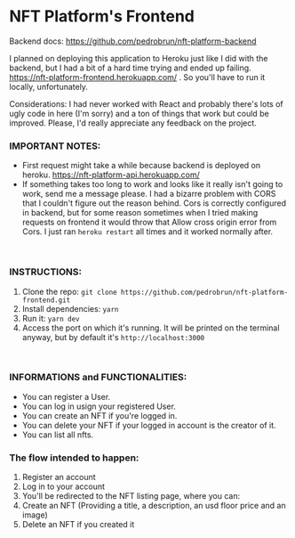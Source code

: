 # NFT Platform's Frontend

Backend docs: https://github.com/pedrobrun/nft-platform-backend

I planned on deploying this application to Heroku just like I did with the backend, but I had a bit of a hard time trying and ended up failing. https://nft-platform-frontend.herokuapp.com/ .
So you'll have to run it locally, unfortunately.

Considerations: I had never worked with React and probably there's lots of ugly code in here (I'm sorry) and a ton of things that work but could be improved. Please, I'd really appreciate any feedback on the project.

### IMPORTANT NOTES:
- First request might take a while because backend is deployed on heroku. https://nft-platform-api.herokuapp.com/
- If something takes too long to work and looks like it really isn't going to work, send me a message please. I had a bizarre problem with CORS that I couldn't figure out the reason behind. Cors is correctly configured in backend, but for some reason sometimes when I tried making requests on frontend it would throw that Allow cross origin error from Cors. I just ran `heroku restart` all times and it worked normally after.

<br/>

### INSTRUCTIONS:
1. Clone the repo: `git clone https://github.com/pedrobrun/nft-platform-frontend.git`
2. Install dependencies: `yarn`
3. Run it: `yarn dev`
4. Access the port on which it's running. It will be printed on the terminal anyway, but by default it's `http://localhost:3000`

<br/>

### INFORMATIONS and FUNCTIONALITIES:
- You can register a User.
- You can log in usign your registered User.
- You can create an NFT if you're logged in.
- You can delete your NFT if your logged in account is the creator of it.
- You can list all nfts.

### The flow intended to happen:
1. Register an account
2. Log in to your account
3. You'll be redirected to the NFT listing page, where you can:
4. Create an NFT (Providing a title, a description, an usd floor price and an image)
5. Delete an NFT if you created it
